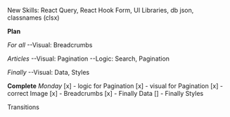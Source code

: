 New Skills: React Query, React Hook Form, UI Libraries, db json, classnames (clsx)

**Plan**

_For all_
--Visual: Breadcrumbs

_Articles_
--Visual: Pagination
--Logic: Search, Pagination

_Finally_
--Visual: Data, Styles

**Complete**
_Monday_
[x] - logic for Pagination
[x] - visual for Pagination
[x] - correct Image
[x] - Breadcrumbs
[x] - Finally Data
[] - Finally Styles

Transitions
